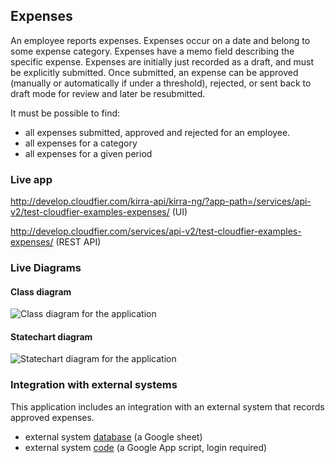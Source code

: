 Expenses
--------------------------------------------------------------------------------

An employee reports expenses. Expenses occur on a date and belong to some 
expense category. Expenses have a memo field describing the specific expense. 
Expenses are initially just recorded as a draft, and must be explicitly submitted. 
Once submitted, an expense can be approved (manually or automatically if under a threshold), 
rejected, or sent back to draft mode for review and later be resubmitted. 

It must be possible to find:

* all expenses submitted, approved and rejected for an employee.
* all expenses for a category
* all expenses for a given period

### Live app

http://develop.cloudfier.com/kirra-api/kirra-ng/?app-path=/services/api-v2/test-cloudfier-examples-expenses/ (UI)

http://develop.cloudfier.com/services/api-v2/test-cloudfier-examples-expenses/ (REST API)

### Live Diagrams

#### Class diagram

![Class diagram for the application](https://develop.cloudfier.com/services/diagram/test-cloudfier-examples-expenses/package/expenses.uml?showClassifierCompartments=Always&showStaticFeatures=true&showClasses=true&showAssociationEndName=true&showAttributes=true&showOperations=true&showComments=true&showParameters=true&showAssociationEndMultiplicity=true&showMinimumVisibility=Public&showFeatureVisibility=false&showParameterNames=false&showDerivedElements=false)

#### Statechart diagram

![Statechart diagram for the application](https://develop.cloudfier.com/services/diagram/test-cloudfier-examples-expenses/package/expenses.uml?showStateMachines=true)

### Integration with external systems

This application includes an integration with an external system that records approved expenses.

* external system [database](https://docs.google.com/spreadsheet/ccc?key=0ApWq_saU5c8DdENHN0FlSGl4Tm9rdVhpVFlRcE9hVEE) (a Google sheet)
* external system [code](https://script.google.com/d/1Rxmsbr6wvdRIksSO1JIu6LSVHmG5lN5SxYOCapvgcLUB6w1i6vqHsuiv/edit)  (a Google App script, login required)
